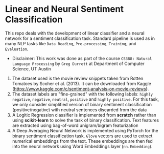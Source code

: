 # Linear and Neural Sentiment Classification

This repo deals with the development of linear classifier and a neural network for a sentiment classification task. Standard pipeline is used as in many NLP tasks like `Data Reading`, `Pre-processing`, `Training`, and `Evaluation`.

* Disclaimer: This work was done as part of the course `CS388: Natural Language Processing` by `Greg Durrett` at Department of Computer Science, UT Austin

1. The dataset used is the movie review snippets taken from Rotten Tomatoes by Scoher et al. (2013). It can be downloaded from Kaggle (https://www.kaggle.com/c/sentiment-analysis-on-movie-reviews).
2. The dataset labels are "fine-grained" with the following labels: `highly negative`, `negative`, `neutral`, `positive` and `highly positive`. For this task, we only consider simplified version of binary sentiment classification (positive/negative) with neutral sentences discarded from the data
3. A Logitic Regression classifier is implemented from **scratch** rather than using **scikit-learn** to solve the task of binary classification. Text features are extracted using bag-of-word unigram/bigram featurization
4. A Deep Averaging Neural Network is implemented using PyTorch for the binary sentiment classification task. `Glove` vectors are used to extract numerical embeddings from the text. These embeddings are then fed into the neural network using Word Embeddings layer (`nn.Embedding`).
